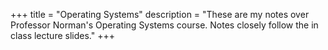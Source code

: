 +++
title = "Operating Systems"
description = "These are my notes over Professor Norman's Operating Systems course. Notes closely follow the in class lecture slides."
+++
